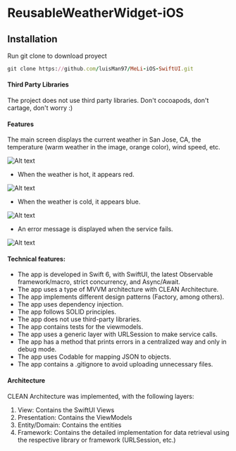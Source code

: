 # ReusableWeatherWidget-iOS

## Installation
Run git clone to download proyect

```ruby
git clone https://github.com/luisMan97/MeLi-iOS-SwiftUI.git
```

#### Third Party Libraries
The project does not use third party libraries. Don't cocoapods, don't cartage, don't worry :)

#### Features
The main screen displays the current weather in San Jose, CA, the temperature (warm weather in the image, orange color), wind speed, etc.

![Alt text](/Resources/warm.gif "warm")

- When the weather is hot, it appears red.

![Alt text](/Resources/hot.png "hot")

- When the weather is cold, it appears blue.

![Alt text](/Resources/cold.png "cold")

- An error message is displayed when the service fails.

![Alt text](/Resources/error.png "error")

#### Technical features:
- The app is developed in Swift 6, with SwiftUI, the latest Observable framework/macro, strict concurrency, and Async/Await.
- The app uses a type of MVVM architecture with CLEAN Architecture.
- The app implements different design patterns (Factory, among others).
- The app uses dependency injection.
- The app follows SOLID principles.
- The app does not use third-party libraries.
- The app contains tests for the viewmodels.
- The app uses a generic layer with URLSession to make service calls.
- The app has a method that prints errors in a centralized way and only in debug mode.
- The app uses Codable for mapping JSON to objects.
- The app contains a .gitignore to avoid uploading unnecessary files.

#### Architecture
CLEAN Architecture was implemented, with the following layers:
1) View: Contains the SwiftUI Views
2) Presentation: Contains the ViewModels
3) Entity/Domain: Contains the entities
4) Framework: Contains the detailed implementation for data retrieval using the respective library or framework (URLSession, etc.)
